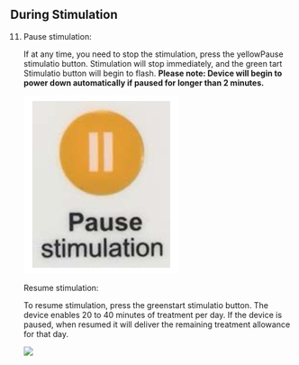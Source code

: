 ## During Stimulation


11. Pause stimulation:

    If at any time, you need to stop the stimulation, press the yellowPause
stimulatio button. Stimulation will stop immediately, and the green
tart Stimulatio button will begin to flash.
**Please note: Device will begin to power down automatically if paused for longer
than 2 minutes.**

    ![](media/11.i.jpeg) 

    Resume stimulation:

    To resume stimulation, press the greenstart stimulatio button.
The device enables 20 to 40 minutes of treatment per day. If the device is
paused, when resumed it will deliver the remaining treatment allowance for that
day.

    ![](media/11.i.2.jpeg)


